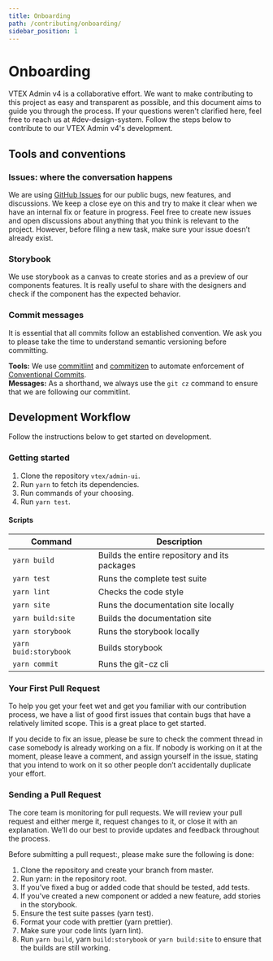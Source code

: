 ```yaml
---
title: Onboarding
path: /contributing/onboarding/
sidebar_position: 1
---
```


# Onboarding

VTEX Admin v4 is a collaborative effort. We want to make contributing to this project as easy and transparent as possible, and this document aims to guide you through the process. If your questions weren't clarified here, feel free to reach us at #dev-design-system. Follow the steps below to contribute to our VTEX Admin v4's development.

## Tools and conventions

### Issues: where the conversation happens

We are using [GitHub Issues](https://github.com/vtex/admin-ui/issues) for our public bugs, new features, and discussions. We keep a close eye on this and try to make it clear when we have an internal fix or feature in progress. Feel free to create new issues and open discussions about anything that you think is relevant to the project. However, before filing a new task, make sure your issue doesn’t already exist.

### Storybook

We use storybook as a canvas to create stories and as a preview of our components features. It is really useful to share with the designers and check if the component has the expected behavior.

### Commit messages

It is essential that all commits follow an established convention. We ask you to please take the time to understand semantic versioning before committing.

**Tools:** We use [commitlint](https://commitlint.js.org/#/) and [commitizen](http://commitizen.github.io/cz-cli/) to automate enforcement of [Conventional Commits](https://www.conventionalcommits.org/).  
**Messages:** As a shorthand, we always use the `git cz` command to ensure that we are following our commitlint.

## Development Workflow

Follow the instructions below to get started on development.

### Getting started

1.  Clone the repository `vtex/admin-ui`.
2.  Run `yarn` to fetch its dependencies.
3.  Run commands of your choosing.
4.  Run `yarn test`.

#### Scripts

| Command               | Description                                   |
| --------------------- | --------------------------------------------- |
| `yarn build`          | Builds the entire repository and its packages |
| `yarn test`           | Runs the complete test suite                  |
| `yarn lint`           | Checks the code style                         |
| `yarn site`           | Runs the documentation site locally           |
| `yarn build:site`     | Builds the documentation site                 |
| `yarn storybook`      | Runs the storybook locally                    |
| `yarn buid:storybook` | Builds storybook                              |
| `yarn commit`         | Runs the git-cz cli                           |

### Your First Pull Request

To help you get your feet wet and get you familiar with our contribution process, we have a list of good first issues that contain bugs that have a relatively limited scope. This is a great place to get started.

If you decide to fix an issue, please be sure to check the comment thread in case somebody is already working on a fix. If nobody is working on it at the moment, please leave a comment, and assign yourself in the issue, stating that you intend to work on it so other people don’t accidentally duplicate your effort.

### Sending a Pull Request

The core team is monitoring for pull requests. We will review your pull request and either merge it, request changes to it, or close it with an explanation. We’ll do our best to provide updates and feedback throughout the process.

Before submitting a pull request:, please make sure the following is done:

1.  Clone the repository and create your branch from master.
2.  Run yarn: in the repository root.
3.  If you’ve fixed a bug or added code that should be tested, add tests.
4.  If you've created a new component or added a new feature, add stories in the storybook.
5.  Ensure the test suite passes (yarn test).
6.  Format your code with prettier (yarn prettier).
7.  Make sure your code lints (yarn lint).
8.  Run `yarn build`, yarn `build:storybook` or `yarn build:site` to ensure that the builds are still working.
